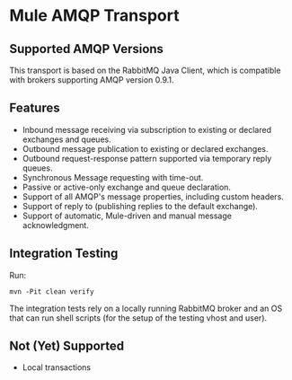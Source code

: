 Mule AMQP Transport
===================

Supported AMQP Versions
-----------------------

This transport is based on the RabbitMQ Java Client, which is compatible with brokers supporting AMQP version 0.9.1.


Features
--------

- Inbound message receiving via subscription to existing or declared exchanges and queues.
- Outbound message publication to existing or declared exchanges.
- Outbound request-response pattern supported via temporary reply queues.
- Synchronous Message requesting with time-out.
- Passive or active-only exchange and queue declaration.
- Support of all AMQP's message properties, including custom headers.
- Support of reply to (publishing replies to the default exchange).
- Support of automatic, Mule-driven and manual message acknowledgment.

Integration Testing
-------------------

Run:

    mvn -Pit clean verify

The integration tests rely on a locally running RabbitMQ broker and an OS that can run shell scripts (for the setup of the testing vhost and user).


Not (Yet) Supported
-------------------

- Local transactions